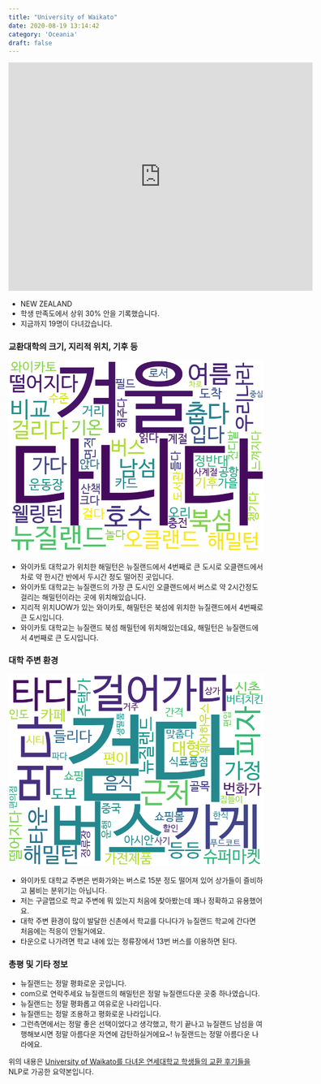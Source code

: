```yaml
---
title: "University of Waikato"
date: 2020-08-19 13:14:42
category: 'Oceania'
draft: false
---
```


<iframe
width="600"
height="450"
frameborder="0" style="border:0"
src="https://www.google.com/maps/embed/v1/place?key=AIzaSyC9e1AME-pVmWC4hBpFdu5S4dKzyepa3HQ&q=University+of+Waikato&center=-37.7868611,175.31845790000003&zoom=14" allowfullscreen>
</iframe>

* NEW ZEALAND
* 학생 만족도에서 상위 30% 안을 기록했습니다.
* 지금까지 19명이 다녀갔습니다. 

### 교환대학의 크기, 지리적 위치, 기후 등

![gen_info-WordCloud](../univ_wordclouds_okt/gen_info/NZ000005_gen_info_okt.png)

* 와이카토 대학교가 위치한 해밀턴은 뉴질랜드에서 4번째로 큰 도시로 오클랜드에서 차로 약 한시간 반에서 두시간 정도 떨어진 곳입니다.
* 와이카토 대학교는 뉴질랜드의 가장 큰 도시인 오클랜드에서 버스로 약 2시간정도 걸리는 해밀턴이라는 곳에 위치해있습니다.
* 지리적 위치UOW가 있는 와이카토, 해밀턴은 북섬에 위치한 뉴질랜드에서 4번째로 큰 도시입니다.
* 와이카토 대학교는 뉴질랜드 북섬 해밀턴에 위치해있는데요, 해밀턴은 뉴질랜드에서 4번째로 큰 도시입니다.


### 대학 주변 환경

![env_info-WordCloud](../univ_wordclouds_okt/env_info/NZ000005_env_info_okt.png)

* 와이카토 대학교 주변은 번화가와는 버스로 15분 정도 떨어져 있어 상가들이 즐비하고 붐비는 분위기는 아닙니다.
* 저는 구글맵으로 학교 주변에 뭐 있는지 처음에 찾아봤는데 꽤나 정확하고 유용했어요.
* 대학 주변 환경이 많이 발달한 신촌에서 학교를 다니다가 뉴질랜드 학교에 간다면 처음에는 적응이 안될거에요.
* 타운으로 나가려면 학교 내에 있는 정류장에서 13번 버스를 이용하면 된다.


### 총평 및 기타 정보 
* 뉴질랜드는 정말 평화로운 곳입니다.
* com으로 연락주세요 뉴질랜드의 해밀턴은 정말 뉴질랜드다운 곳중 하나였습니다.
* 뉴질랜드는 정말 평화롭고 여유로운 나라입니다.
* 뉴질랜드는 정말 조용하고 평화로운 나라입니다.
* 그런측면에서는 정말 좋은 선택이었다고 생각했고, 학기 끝나고 뉴질랜드 남섬을 여행해보시면 정말 아름다운 자연에 감탄하실거에요~! 뉴질랜드는 정말 아름다운 나라에요.


위의 내용은 [University of Waikato를 다녀온 연세대학교 학생들의 교환 후기들을](http://oia.yonsei.ac.kr/partner/expReport.asp?ucode=NZ000005&bgbn=A) NLP로 가공한 요약본입니다. 
